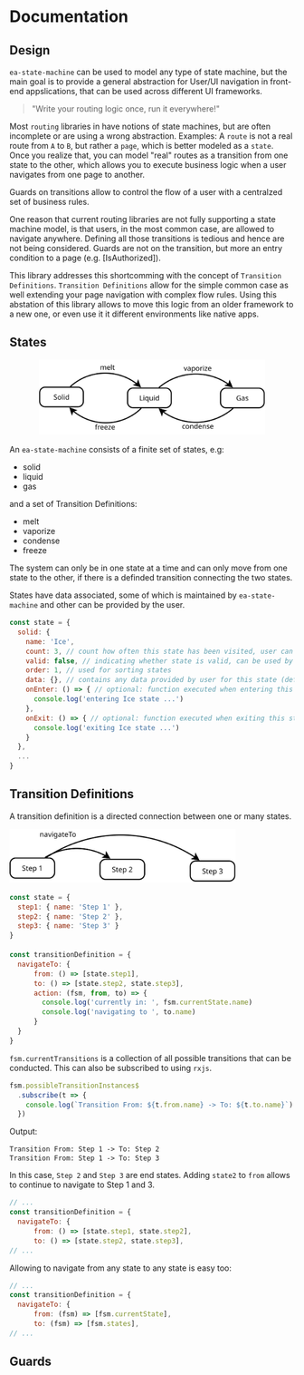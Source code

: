 # Documentation

## <a name="design"/> Design

`ea-state-machine` can be used to model any type of state machine, but the main goal is to provide a general abstraction for User/UI navigation in front-end appslications, that can be used across different UI frameworks.

> "Write your routing logic once, run it everywhere!"

Most `routing` libraries in have notions of state machines, but are often incomplete or are using a wrong abstraction. 
Examples: A `route` is not a real route from `A` to `B`, but rather a `page`, which is better modeled as a `state`. Once you realize that, you can model "real" routes as a transition from one state to the other, which allows you to execute business logic when a user navigates from one page to another. 

Guards on transitions allow to control the flow of a user with a centralzed set of business rules.

One reason that current routing libraries are not fully supporting a state machine model, is that users, in the most common case, are allowed to navigate anywhere. Defining all those transitions is tedious and hence are not being considered. Guards are not on the transition, but more an entry condition to a page (e.g. [IsAuthorized]).

This library addresses this shortcomming with the concept of `Transition Definitions`. `Transition Definitions` allow for the simple common case as well extending your page navigation with complex flow rules.
Using this abstation of this library allows to move this logic from an older framework to a new one, or even use it it different environments like native apps. 

## <a name="states"/> States

<p align="center">
  <img src="./statemachine-matter-simple.svg" width="400px">
</p>

An `ea-state-machine` consists of a finite set of states, e.g:

- solid
- liquid
- gas

and a set of Transition Definitions:

- melt
- vaporize
- condense
- freeze

The system can only be in one state at a time and can only move from one state to the other, if there is a definded transition connecting the two states.

States have data associated, some of which is maintained by `ea-state-machine` and other can be provided by the user.

```js
const state = {
  solid: {
    name: 'Ice',
    count: 3, // count how often this state has been visited, user can provide initial value (default: 0)
    valid: false, // indicating whether state is valid, can be used by guards (default: false)
    order: 1, // used for sorting states
    data: {}, // contains any data provided by user for this state (default: {})
    onEnter: () => { // optional: function executed when entering this state
      console.log('entering Ice state ...')
    },
    onExit: () => { // optional: function executed when exiting this state
      console.log('exiting Ice state ...')
    }
  },
  ...
}

```

## <a name="transitions"/> Transition Definitions

A transition definition is a directed connection between one or many states.
<p align="left">
  <img src="./tansition-1.svg" width="400px">
</p>

```js
const state = {
  step1: { name: 'Step 1' },
  step2: { name: 'Step 2' },
  step3: { name: 'Step 3' }
}

const transitionDefinition = {
  navigateTo: {
      from: () => [state.step1],
      to: () => [state.step2, state.step3],
      action: (fsm, from, to) => {
        console.log('currently in: ', fsm.currentState.name)
        console.log('navigating to ', to.name)
      }
  }
}
```
`fsm.currentTransitions` is a collection of all possible transitions that can be conducted. This can also be subscribed to using `rxjs`.

```js
fsm.possibleTransitionInstances$
  .subscribe(t => {
    console.log(`Transition From: ${t.from.name} -> To: ${t.to.name}`)
  })
```
Output:
```shell
Transition From: Step 1 -> To: Step 2
Transition From: Step 1 -> To: Step 3
```
In this case, `Step 2` and `Step 3` are end states. Adding `state2` to `from` allows to continue to navigate to Step 1 and 3.

```js
// ...
const transitionDefinition = {
  navigateTo: {
      from: () => [state.step1, state.step2],
      to: () => [state.step2, state.step3],
// ...
```
Allowing to navigate from any state to any state is easy too:
```js
// ...
const transitionDefinition = {
  navigateTo: {
      from: (fsm) => [fsm.currentState],
      to: (fsm) => [fsm.states],
// ...
```
## <a name="guards"/> Guards
